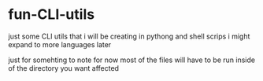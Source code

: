 # fun-CLI-utils
just some CLI utils that i will be creating in pythong and shell scrips i might expand to more languages later

just for somehting to note for now most of the files will have to be run inside of the directory you want affected
